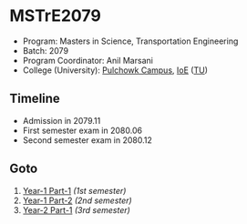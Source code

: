 # MSTrE2079
- Program: Masters in Science, Transportation Engineering
- Batch: 2079
- Program Coordinator: Anil Marsani
- College (University): [Pulchowk Campus](https://pcampus.edu.np/), [IoE](https://ioe.edu.np/) ([TU](https://tu.edu.np/))

## Timeline
- Admission in 2079.11
- First semester exam in 2080.06
- Second semester exam in 2080.12

## Goto
1. [Year-1 Part-1](Year-1%20Part-1) *(1st semester)*
2. [Year-1 Part-2](Year-1%20Part-2) *(2nd semester)*
2. [Year-2 Part-1](Year-2%20Part-1) *(3rd semester)*
